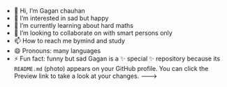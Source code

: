 - 👋 Hi, I’m Gagan chauhan
- 👀 I’m interested in sad but happy 
- 🌱 I’m currently learning about hard maths
- 💞️ I’m looking to collaborate on with smart persons only 
- 📫 How to reach me bymind and study
- 😄 Pronouns: many languages 
- ⚡ Fun fact: funny but sad
  Gagan is a ✨ special ✨ repository because its `README.md` (photo) appears on your GitHub profile.
You can click the Preview link to take a look at your changes.
--->
